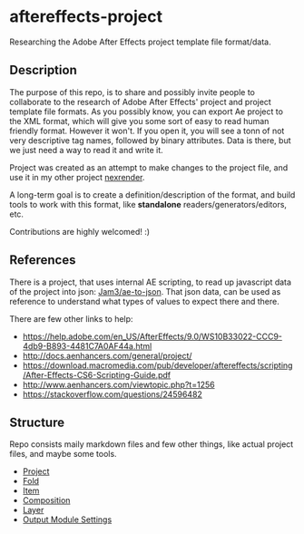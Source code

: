 # aftereffects-project

Researching the Adobe After Effects project template file format/data.

## Description

The purpose of this repo, is to share and possibly invite people to collaborate to the research of Adobe After Effects' project and project template file formats.
As you possibly know, you can export Ae project to the XML format, which will give you some sort of easy to read human friendly format. However it won't.
If you open it, you will see a tonn of not very descriptive tag names, followed by binary attributes. Data is there, but we just need a way to read it and write it.

Project was created as an attempt to make changes to the project file, and use it in my other project [nexrender](https://github.com/inlife/nexrender).

A long-term goal is to create a definition/description of the format, and build tools to work with this format, like **standalone** readers/generators/editors, etc.

Contributions are highly welcomed! :)

## References

There is a project, that uses internal AE scripting, to read up javascript data of the project into json: [Jam3/ae-to-json](https://github.com/Jam3/ae-to-json).
That json data, can be used as reference to understand what types of values to expect there and there.

There are few other links to help:

* <https://help.adobe.com/en_US/AfterEffects/9.0/WS10B33022-CCC9-4db9-B893-4481C7A0AF44a.html>
* <http://docs.aenhancers.com/general/project/>
* <https://download.macromedia.com/pub/developer/aftereffects/scripting/After-Effects-CS6-Scripting-Guide.pdf>
* <http://www.aenhancers.com/viewtopic.php?t=1256>
* <https://stackoverflow.com/questions/24596482>

## Structure

Repo consists maily markdown files and few other things, like actual project files, and maybe some tools.

 * [Project](project.md)
 * [Fold](fold.md)
 * [Item](item.md)
 * [Composition](composition.md)
 * [Layer](layer.md)
 * [Output Module Settings](output-module.md)
